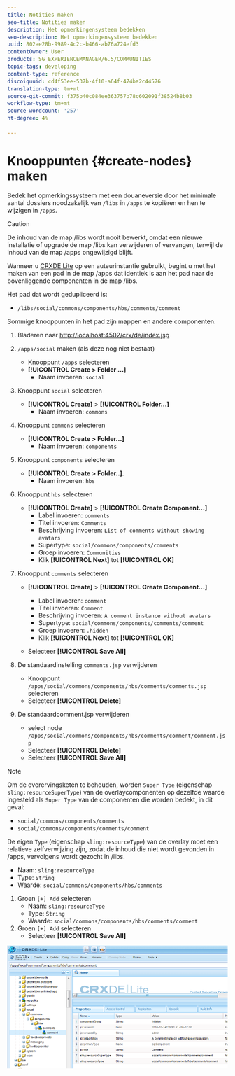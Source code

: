 ```yaml
---
title: Notities maken
seo-title: Notities maken
description: Het opmerkingensysteem bedekken
seo-description: Het opmerkingensysteem bedekken
uuid: 802ae28b-9989-4c2c-b466-ab76a724efd3
contentOwner: User
products: SG_EXPERIENCEMANAGER/6.5/COMMUNITIES
topic-tags: developing
content-type: reference
discoiquuid: cd4f53ee-537b-4f10-a64f-474ba2c44576
translation-type: tm+mt
source-git-commit: f375b40c084ee363757b78c602091f38524b8b03
workflow-type: tm+mt
source-wordcount: '257'
ht-degree: 4%

---
```



# Knooppunten {#create-nodes} maken

Bedek het opmerkingssysteem met een douaneversie door het minimale aantal dossiers noodzakelijk van `/libs` in `/apps` te kopiëren en hen te wijzigen in `/apps`.

>[!CAUTION]
>
>De inhoud van de map /libs wordt nooit bewerkt, omdat een nieuwe installatie of upgrade de map /libs kan verwijderen of vervangen, terwijl de inhoud van de map /apps ongewijzigd blijft.

Wanneer u [CRXDE Lite](../../help/sites-developing/developing-with-crxde-lite.md) op een auteurinstantie gebruikt, begint u met het maken van een pad in de map /apps dat identiek is aan het pad naar de bovenliggende componenten in de map /libs.

Het pad dat wordt gedupliceerd is:

* `/libs/social/commons/components/hbs/comments/comment`

Sommige knooppunten in het pad zijn mappen en andere componenten.

1. Bladeren naar [http://localhost:4502/crx/de/index.jsp](http://localhost:4502/crx/de/index.jsp)
1. `/apps/social` maken (als deze nog niet bestaat)
   * Knooppunt `/apps` selecteren
   * **[!UICONTROL Create > Folder ...]**
      * Naam invoeren: `social`
1. Knooppunt `social` selecteren
   * **[!UICONTROL Create]** > **[!UICONTROL Folder...]**
      * Naam invoeren: `commons`
1. Knooppunt `commons` selecteren
   * **[!UICONTROL Create > Folder...]**
      * Naam invoeren: `components`
1. Knooppunt `components` selecteren
   * **[!UICONTROL Create > Folder..]**.
      * Naam invoeren: `hbs`
1. Knooppunt `hbs` selecteren
   * **[!UICONTROL Create]** >  **[!UICONTROL Create Component...]**
      * Label invoeren: `comments`
      * Titel invoeren: `Comments`
      * Beschrijving invoeren: `List of comments without showing avatars`
      * Supertype: `social/commons/components/comments`
      * Groep invoeren: `Communities`
      * Klik **[!UICONTROL Next]** tot **[!UICONTROL OK]**
1. Knooppunt `comments` selecteren

   * **[!UICONTROL Create]** >  **[!UICONTROL Create Component...]**

      * Label invoeren: `comment`
      * Titel invoeren: `Comment`
      * Beschrijving invoeren: `A comment instance without avatars`
      * Supertype: `social/commons/components/comments/comment`
      * Groep invoeren: `.hidden`
      * Klik **[!UICONTROL Next]** tot **[!UICONTROL OK]**
   * Selecteer **[!UICONTROL Save All]**
1. De standaardinstelling `comments.jsp` verwijderen
   * Knooppunt `/apps/social/commons/components/hbs/comments/comments.jsp` selecteren
   * Selecteer **[!UICONTROL Delete]**
1. De standaardcomment.jsp verwijderen
   * select node `/apps/social/commons/components/hbs/comments/comment/comment.jsp`
   * Selecteer **[!UICONTROL Delete]**
   * Selecteer **[!UICONTROL Save All]**

>[!NOTE]
>
>Om de overervingsketen te behouden, worden `Super Type` (eigenschap `sling:resourceSuperType`) van de overlaycomponenten op dezelfde waarde ingesteld als `Super Type` van de componenten die worden bedekt, in dit geval:
>
>* `social/commons/components/comments`
>* `social/commons/components/comments/comment`


De eigen `Type` (eigenschap `sling:resourceType`) van de overlay moet een relatieve zelfverwijzing zijn, zodat de inhoud die niet wordt gevonden in /apps, vervolgens wordt gezocht in /libs.
* Naam: `sling:resourceType`
* Type: `String`
* Waarde: `social/commons/components/hbs/comments`

1. Groen `[+] Add` selecteren
   * Naam: `sling:resourceType`
   * Type: `String`
   * Waarde: `social/commons/components/hbs/comments/comment`
1. Groen `[+] Add` selecteren
   * Selecteer **[!UICONTROL Save All]**

![create-nodes](assets/create-nodes.png)

